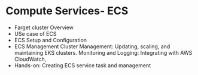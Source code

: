 # Compute Services- ECS
- Farget cluster Overview
- USe case of ECS
- ECS Setup and Configuration
- ECS Management
Cluster Management: Updating, scaling, and maintaining EKS clusters.
Monitoring and Logging: Integrating with AWS CloudWatch,
- Hands-on: Creating ECS service task and management
